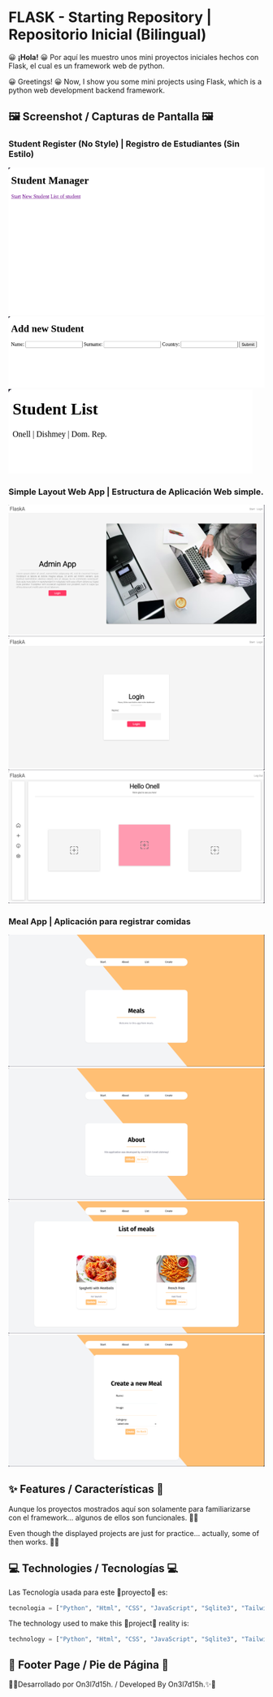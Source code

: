 # FLASK - Starting Repository | Repositorio Inicial (Bilingual)


😀 **¡Hola!** 😀
Por aquí les muestro unos mini proyectos iniciales hechos con Flask, el cual es un framework web de python.


😀 Greetings! 😀
Now, I show you some mini projects using Flask, which is a python web development backend framework.

## 🖼 Screenshot / Capturas de Pantalla 🖼

### Student Register (No Style) | Registro de Estudiantes (Sin Estilo)
![](/assets/images/student-register.png)
![](/assets/images/student-register2.png)
![](/assets/images/student-register3.png)

### Simple Layout Web App | Estructura de Aplicación Web simple.
![](/assets/images/flaska.png)
![](/assets/images/flaska2.png)
![](/assets/images/flaska3.png)

### Meal App | Aplicación para registrar comidas
![](/assets/images/meals.png)
![](/assets/images/meals2.png)
![](/assets/images/meals3.png)
![](/assets/images/meals4.png)


## ✨ Features / Características 🌟

Aunque los proyectos mostrados aquí son solamente para familiarizarse con el framework... algunos de ellos son funcionales. 🌟✨

Even though the displayed projects are just for practice... actually, some of then works. 🌟✨


## 💻 Technologies / Tecnologías 💻
Las Tecnología usada para este 👷proyecto👷 es:

``` Python
tecnologia = ["Python", "Html", "CSS", "JavaScript", "Sqlite3", "TailwindCSS"];
```

The technology used to make this 👷project👷 reality is:

``` Python
technology = ["Python", "Html", "CSS", "JavaScript", "Sqlite3", "TailwindCSS"];
```

## 👣 Footer Page / Pie de Página 👣

🌟✨Desarrollado por On3l7d15h. / Developed By On3l7d15h.✨🌟